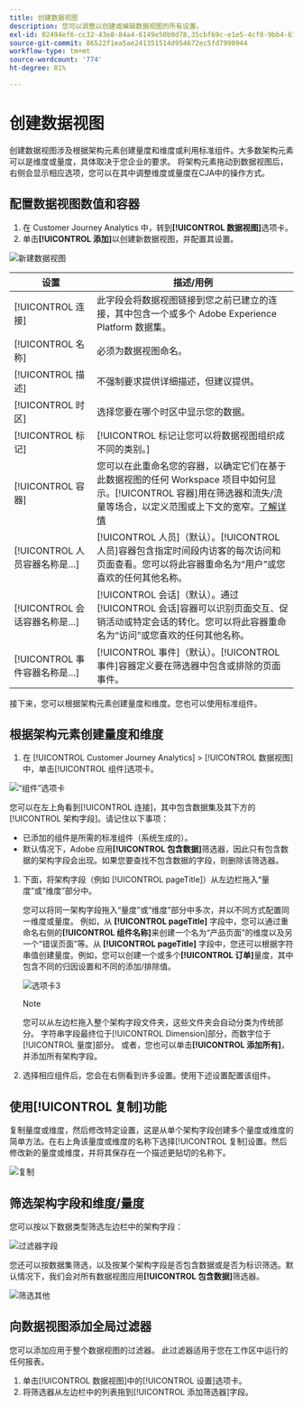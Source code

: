 ```yaml
---
title: 创建数据视图
description: 您可以调整以创建或编辑数据视图的所有设置。
exl-id: 02494ef6-cc32-43e8-84a4-6149e50b9d78,35cbf69c-e1e5-4cf0-9bb4-6105d3e4c78e
source-git-commit: 86522f1ea5ae241351514d954672ec5fd7990944
workflow-type: tm+mt
source-wordcount: '774'
ht-degree: 81%

---
```


# 创建数据视图

创建数据视图涉及根据架构元素创建量度和维度或利用标准组件。大多数架构元素可以是维度或量度，具体取决于您企业的要求。 将架构元素拖动到数据视图后，右侧会显示相应选项，您可以在其中调整维度或量度在CJA中的操作方式。

## 配置数据视图数值和容器

1. 在 Customer Journey Analytics 中，转到&#x200B;**[!UICONTROL 数据视图]**&#x200B;选项卡。
2. 单击&#x200B;**[!UICONTROL 添加]**&#x200B;以创建新数据视图，并配置其设置。

![新建数据视图](assets/new-data-view.png)

| 设置 | 描述/用例 |
| --- | --- |
| [!UICONTROL 连接] | 此字段会将数据视图链接到您之前已建立的连接，其中包含一个或多个 Adobe Experience Platform 数据集。 |
| [!UICONTROL 名称] | 必须为数据视图命名。 |
| [!UICONTROL 描述] | 不强制要求提供详细描述，但建议提供。 |
| [!UICONTROL 时区] | 选择您要在哪个时区中显示您的数据。 |
| [!UICONTROL 标记] | [!UICONTROL 标记让您可以将数据视图组织成不同的类别。] |
| [!UICONTROL 容器] | 您可以在此重命名您的容器，以确定它们在基于此数据视图的任何 Workspace 项目中如何显示。[!UICONTROL 容器]用在筛选器和流失/流量等场合，以定义范围或上下文的宽窄。[了解详情](https://experienceleague.adobe.com/docs/analytics-platform/using/cja-components/cja-filters/filters-overview.html?lang=zh-Hans#filter-containers) |
| [!UICONTROL 人员容器名称是…] | [!UICONTROL 人员]（默认）。[!UICONTROL 人员]容器包含指定时间段内访客的每次访问和页面查看。您可以将此容器重命名为“用户”或您喜欢的任何其他名称。 |
| [!UICONTROL 会话容器名称是…] | [!UICONTROL 会话]（默认）。通过[!UICONTROL 会话]容器可以识别页面交互、促销活动或特定会话的转化。您可以将此容器重命名为“访问”或您喜欢的任何其他名称。 |
| [!UICONTROL 事件容器名称是…] | [!UICONTROL 事件]（默认）。[!UICONTROL 事件]容器定义要在筛选器中包含或排除的页面事件。 |

接下来，您可以根据架构元素创建量度和维度。您也可以使用标准组件。

## 根据架构元素创建量度和维度

1. 在 [!UICONTROL Customer Journey Analytics] > [!UICONTROL 数据视图]中，单击[!UICONTROL 组件]选项卡。

![“组件”选项卡](assets/components-tab.png)

您可以在左上角看到[!UICONTROL 连接]，其中包含数据集及其下方的[!UICONTROL 架构字段]。请记住以下事项：

* 已添加的组件是所需的标准组件（系统生成的）。
* 默认情况下，Adobe 应用&#x200B;**[!UICONTROL 包含数据]**&#x200B;筛选器，因此只有包含数据的架构字段会出现。如果您要查找不包含数据的字段，则删除该筛选器。

1. 下面，将架构字段（例如 [!UICONTROL pageTitle]）从左边栏拖入“量度”或“维度”部分中。

   您可以将同一架构字段拖入“量度”或“维度”部分中多次，并以不同方式配置同一维度或量度。
例如，从 **[!UICONTROL pageTitle]** 字段中，您可以通过重命名右侧的&#x200B;**[!UICONTROL 组件名称]**&#x200B;来创建一个名为“产品页面”的维度以及另一个“错误页面”等。从 **[!UICONTROL pageTitle]** 字段中，您还可以根据字符串值创建量度。例如，您可以创建一个或多个&#x200B;**[!UICONTROL 订单]**&#x200B;量度，其中包含不同的归因设置和不同的添加/排除值。

   ![选项卡3](assets/components-tab-3.png)

   >[!NOTE]
   >
   >您可以从左边栏拖入整个架构字段文件夹，这些文件夹会自动分类为传统部分。 字符串字段最终位于[!UICONTROL Dimension]部分，而数字位于[!UICONTROL 量度]部分。 或者，您也可以单击&#x200B;**[!UICONTROL 添加所有]**，并添加所有架构字段。

1. 选择相应组件后，您会在右侧看到许多设置。使用下述设置配置该组件。

## 使用[!UICONTROL 复制]功能

复制量度或维度，然后修改特定设置，这是从单个架构字段创建多个量度或维度的简单方法。在右上角该量度或维度的名称下选择[!UICONTROL 复制]设置。然后修改新的量度或维度，并将其保存在一个描述更贴切的名称下。

![复制](assets/duplicate.png)

## 筛选架构字段和维度/量度

您可以按以下数据类型筛选左边栏中的架构字段：

![过滤器字段](assets/filter-fields.png)

您还可以按数据集筛选，以及按某个架构字段是否包含数据或是否为标识筛选。默认情况下，我们会对所有数据视图应用&#x200B;**[!UICONTROL 包含数据]**&#x200B;筛选器。

![筛选其他](assets/filter-other.png)

## 向数据视图添加全局过滤器

您可以添加应用于整个数据视图的过滤器。 此过滤器适用于您在工作区中运行的任何报表。

1. 单击[!UICONTROL 数据视图]中的[!UICONTROL 设置]选项卡。
1. 将筛选器从左边栏中的列表拖到[!UICONTROL 添加筛选器]字段。

